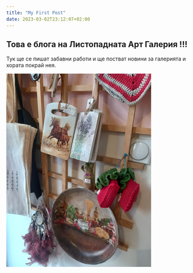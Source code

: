 ```yaml
---
title: "My First Post"
date: 2023-03-02T23:12:07+02:00
---
```


## Това е блога на Листопадната Арт Галерия !!!

Тук ще се пишат забавни работи и ще постват новини за галерията и хората покрай нея.

![Yellow Duck](/картинка.jpg "Yellow Duck")
